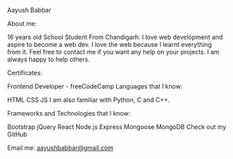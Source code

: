 Aayush Babbar

About me:

16 years old School Student From Chandigarh. I love web development and aspire to become a web dev.
I love the web because I learnt everything from it. Feel free to contact me if you want any help on your projects. I am always happy to help others.

Certificates:

Frontend Developer - freeCodeCamp
Languages that I know:

HTML
CSS
JS
I am also familiar with Python, C and C++.

Frameworks and Technologies that I know:

Bootstrap
jQuery
React
Node.js
Express
Mongoose
MongoDB
Check out my GitHub

Email me: aayushbabbar@gmail.com

